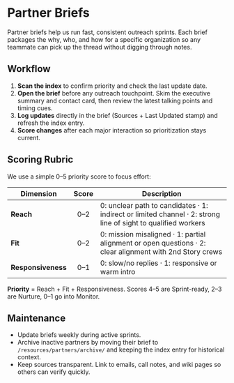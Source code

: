 # Partner Briefs

Partner briefs help us run fast, consistent outreach sprints. Each brief packages the why, who, and how for a specific organization so any teammate can pick up the thread without digging through notes.

## Workflow
1. **Scan the index** to confirm priority and check the last update date.
2. **Open the brief** before any outreach touchpoint. Skim the executive summary and contact card, then review the latest talking points and timing cues.
3. **Log updates** directly in the brief (Sources + Last Updated stamp) and refresh the index entry.
4. **Score changes** after each major interaction so prioritization stays current.

## Scoring Rubric
We use a simple 0–5 priority score to focus effort:

| Dimension | Score | Description |
|-----------|:-----:|-------------|
| **Reach** | 0–2 | 0: unclear path to candidates · 1: indirect or limited channel · 2: strong line of sight to qualified workers |
| **Fit** | 0–2 | 0: mission misaligned · 1: partial alignment or open questions · 2: clear alignment with 2nd Story crews |
| **Responsiveness** | 0–1 | 0: slow/no replies · 1: responsive or warm intro |

**Priority** = Reach + Fit + Responsiveness. Scores 4–5 are Sprint-ready, 2–3 are Nurture, 0–1 go into Monitor.

## Maintenance
- Update briefs weekly during active sprints.
- Archive inactive partners by moving their brief to `/resources/partners/archive/` and keeping the index entry for historical context.
- Keep sources transparent. Link to emails, call notes, and wiki pages so others can verify quickly.

